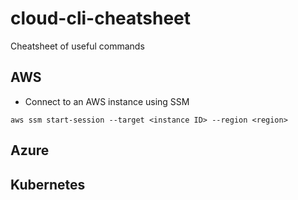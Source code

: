 # cloud-cli-cheatsheet
Cheatsheet of useful commands

## AWS
* Connect to an AWS instance using SSM
```
aws ssm start-session --target <instance ID> --region <region>
```

## Azure


## Kubernetes
